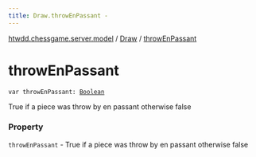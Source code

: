 ```yaml
---
title: Draw.throwEnPassant - 
---
```


[htwdd.chessgame.server.model](../index.html) / [Draw](index.html) / [throwEnPassant](./throw-en-passant.html)

# throwEnPassant

`var throwEnPassant: `[`Boolean`](https://kotlinlang.org/api/latest/jvm/stdlib/kotlin/-boolean/index.html)

True if a piece was throw by en passant otherwise false

### Property

`throwEnPassant` - True if a piece was throw by en passant otherwise false